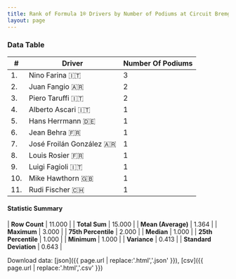 ```yaml
---
title: Rank of Formula 1® Drivers by Number of Podiums at Circuit Bremgarten
layout: page
---
```


<canvas id="chart" width="400" height="180"></canvas>
<script>
var data = {
    "datasets": [
        {
            "backgroundColor": [
                "#f3a935",
                "#f3a935",
                "#f3a935",
                "#f3a935",
                "#f3a935",
                "#f3a935",
                "#f3a935",
                "#f3a935",
                "#f3a935",
                "#f3a935",
                "#f3a935"
            ],
            "borderColor": [
                "#f68639",
                "#f68639",
                "#f68639",
                "#f68639",
                "#f68639",
                "#f68639",
                "#f68639",
                "#f68639",
                "#f68639",
                "#f68639",
                "#f68639"
            ],
            "borderWidth": 1,
            "data": [
                3.0,
                2.0,
                2.0,
                1.0,
                1.0,
                1.0,
                1.0,
                1.0,
                1.0,
                1.0,
                1.0
            ],
            "label": "Number Of Podiums"
        }
    ],
    "labels": [
        "Nino Farina",
        "Juan Fangio",
        "Piero Taruffi",
        "Alberto Ascari",
        "Hans Herrmann",
        "Jean Behra",
        "José Froilán González",
        "Louis Rosier",
        "Luigi Fagioli",
        "Mike Hawthorn",
        "Rudi Fischer"
    ]
};
var options = {
  legend: {
    display: false
  },
  scales: {
    xAxes: [{
      ticks: {
        beginAtZero: true,
        maxRotation: 180,
        display: window.innerWidth > 800
      }
    }],
    yAxes: [{
      ticks: {
        beginAtZero: true
      }
    }]
  },
  onResize: function(chart, size) {
    chart.options.scales.xAxes[0].ticks.display = size.width > 800;
  }
};
var chart = new Chart("chart", {
    data: data,
    type: 'bar',
    options: options
});
</script>



### Data Table

| # | Driver | Number Of Podiums |
|--|--|--|
| 1. | Nino Farina 🇮🇹 | 3 |
| 2. | Juan Fangio 🇦🇷 | 2 |
| 3. | Piero Taruffi 🇮🇹 | 2 |
| 4. | Alberto Ascari 🇮🇹 | 1 |
| 5. | Hans Herrmann 🇩🇪 | 1 |
| 6. | Jean Behra 🇫🇷 | 1 |
| 7. | José Froilán González 🇦🇷 | 1 |
| 8. | Louis Rosier 🇫🇷 | 1 |
| 9. | Luigi Fagioli 🇮🇹 | 1 |
| 10. | Mike Hawthorn 🇬🇧 | 1 |
| 11. | Rudi Fischer 🇨🇭 | 1 |

#### Statistic Summary

| **Row Count** | 11.000 |
| **Total Sum** | 15.000 |
| **Mean (Average)** | 1.364 |
| **Maximum** | 3.000 |
| **75th Percentile** | 2.000 |
| **Median** | 1.000 |
| **25th Percentile** | 1.000 |
| **Minimum** | 1.000 |
| **Variance** | 0.413 |
| **Standard Deviation** | 0.643 |

Download data: [json]({{ page.url | replace:'.html','.json' }}), [csv]({{ page.url | replace:'.html','.csv' }})
